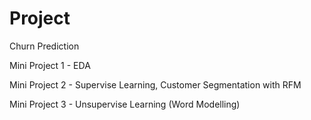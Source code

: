 # Project
Churn Prediction

Mini Project 1 - EDA

Mini Project 2 - Supervise Learning, Customer Segmentation with RFM

Mini Project 3 - Unsupervise Learning (Word Modelling)
